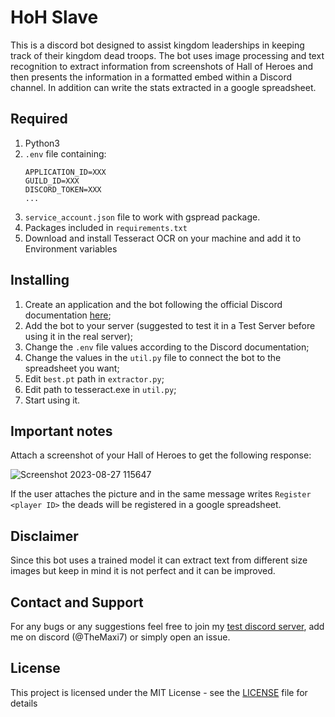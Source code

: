# HoH Slave

This is a discord bot designed to assist kingdom leaderships in keeping track of their kingdom dead troops. The bot uses image processing and text recognition to extract information from screenshots of Hall of Heroes and then presents the information in a formatted embed within a Discord channel. In addition can write the stats extracted in a google spreadsheet.

## Required 

1. Python3
2. `.env` file containing:
	```
	APPLICATION_ID=XXX
	GUILD_ID=XXX
	DISCORD_TOKEN=XXX
	...
	```
3. `service_account.json` file to work with gspread package. 
4. Packages included in `requirements.txt`
5. Download and install Tesseract OCR on your machine and add it to Environment variables

## Installing

1. Create an application and the bot following the official Discord documentation [here](https://discord.com/developers/docs/intro);
2. Add the bot to your server (suggested to test it in a Test Server before using it in the real server);
3. Change the `.env` file values according to the Discord documentation;
4. Change the values in the `util.py` file to connect the bot to the spreadsheet you want;
5. Edit `best.pt` path in `extractor.py`;
6. Edit path to tesseract.exe in `util.py`;
7. Start using it.

## Important notes

Attach a screenshot of your Hall of Heroes to get the following response: 

![Screenshot 2023-08-27 115647](https://github.com/TheMaxi7/RoK-discord-bots/assets/102146744/1e3bd5a4-2d13-4d2b-824c-4ef4ed4e3583)


If the user attaches the picture and in the same message writes `Register <player ID>` the deads will be registered in a google spreadsheet.

## Disclaimer

Since this bot uses a trained model it can extract text from different size images but keep in mind it is not perfect and it can be improved. 

## Contact and Support

For any bugs or any suggestions feel free to join my [test discord server](https://discord.gg/EH7QhwxqkW), add me on discord (@TheMaxi7) or simply open an issue.

## License

This project is licensed under the MIT License - see the [LICENSE](https://github.com/Altaro97/Discord-Bots/blob/main/LICENSE) file for details
